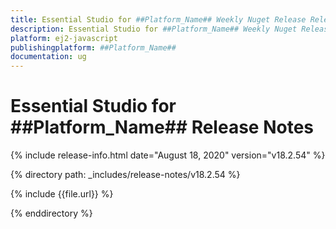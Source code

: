 ```yaml
---
title: Essential Studio for ##Platform_Name## Weekly Nuget Release Release Notes  
description: Essential Studio for ##Platform_Name## Weekly Nuget Release Release Notes  
platform: ej2-javascript
publishingplatform: ##Platform_Name##
documentation: ug
---
```


# Essential Studio for  ##Platform_Name##  Release Notes  

{% include release-info.html date="August 18, 2020"   version="v18.2.54"  %} 

{% directory path: _includes/release-notes/v18.2.54 %}

{% include {{file.url}} %}

{% enddirectory %}

